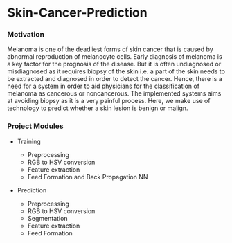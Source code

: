 # Skin-Cancer-Prediction

### Motivation
Melanoma is one of the deadliest forms of skin cancer that is caused by abnormal reproduction of melanocyte cells. Early diagnosis of melanoma is a key factor for the prognosis of the disease. But it is often undiagnosed or misdiagnosed as it requires biopsy of the skin i.e. a part of the skin needs to be extracted and diagnosed in order to detect the cancer. Hence, there is a need for a system in order to aid physicians for the classification of melanoma as cancerous or noncancerous. The implemented systems aims at avoiding biopsy as it is a very painful process. Here, we make use of technology to predict whether a skin lesion is benign or malign.

### Project Modules
- Training
  - Preprocessing
  - RGB to HSV conversion
  - Feature extraction
  - Feed Formation and Back Propagation NN

- Prediction
	- Preprocessing
	- RGB to HSV conversion
	- Segmentation
	- Feature extraction
	- Feed Formation
